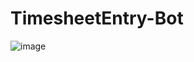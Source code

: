 # TimesheetEntry-Bot
![image](https://user-images.githubusercontent.com/67852150/189951583-bfd91002-0f13-4129-b691-a7558d0bb02f.png)
